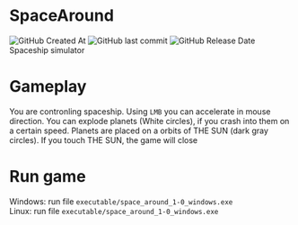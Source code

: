 # SpaceAround
![GitHub Created At](https://img.shields.io/github/created-at/K0RSY/SpaceAround) ![GitHub last commit](https://img.shields.io/github/last-commit/K0RSY/SpaceAround) ![GitHub Release Date](https://img.shields.io/github/release-date/K0RSY/SpaceAround)
Spaceship simulator

# Gameplay
You are contronling spaceship. Using `LMB` you can accelerate in mouse direction. You can explode planets (White circles), if you crash into them on a certain speed. Planets are placed on a orbits of THE SUN (dark gray circles). If you touch THE SUN, the game will close

# Run game
Windows: run file `executable/space_around_1-0_windows.exe` \
Linux: run file `executable/space_around_1-0_windows.exe`
